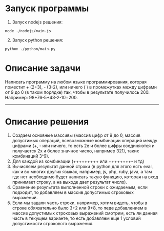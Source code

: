 # Запуск программы

1. Запуск nodejs решения:
  ```
  node ./nodejs/main.js
  ```
2. Запуск python решения:
  ```
  python ./python/main.py
  ```

# Описание задачи

Написать программу на любом языке программирования, которая поместит + (2+3), - (3-2), или ничего ( ) в промежутках между цифрами от 9 до 0 (в таком порядке) так, чтобы в результате получилось 200. Например: 98+76-5+43-2-10=200.
___

# Описание решения

1. Создаем основные массивы (массив цифр от 9 до 0, массив допустимых операций, всевозможные комбинации операций между цифрами (+, - или ничего, то есть 2е и более цифры соединяются и получается 2х и более значное число, например 321), таких комбинаций 3^9).
2. Для каждой из комбинации (+++++++++ или ++++++++- и тд)
3. Вычисляем результат данной строки (в python для этого есть eval, как и во многих других языках, например, js, php, ruby, java, а там где нет необходимо будет написать такую функцию, которая на вход принимает строку, а на выходе дает результат число).
4. Сравнение результата выполненной строки с ожидаемым, если подходит, то добавляем в массив допустимых строковых выражений.
5. Если мы задали часть строки, например, хотим видеть, чтобы в строке обяязательно было 3+2 или 9+8, то педе добавлением в массив допустимых строковых выражений смотрим, есть ли данная часть в текущем варианте, то есть добавляем еще 1 условий допустимости строкового выражения.